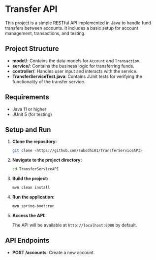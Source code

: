 # Transfer API

This project is a simple RESTful API implemented in Java to handle fund transfers between accounts. It includes a basic setup for account management, transactions, and testing. 

## Project Structure

- **model/**: Contains the data models for `Account` and `Transaction`.
- **service/**: Contains the business logic for transferring funds.
- **controller/**: Handles user input and interacts with the service.
- **TransferServiceTest.java**: Contains JUnit tests for verifying the functionality of the transfer service.

## Requirements

- Java 11 or higher
- JUnit 5 (for testing)

## Setup and Run

1. **Clone the repository:**

   ```bash
   git clone <https://github.com/subodhi01/TransferServiceAPI>
   ```

2. **Navigate to the project directory:**

   ```bash
   cd TransferServiceAPI
   ```

3. **Build the project:**

   ```bash
   mvn clean install
   ```

4. **Run the application:**

   ```bash
   mvn spring-boot:run
   ```

5. **Access the API:**

   The API will be available at `http://localhost:8080` by default.

## API Endpoints

- **POST /accounts**: Create a new account.
  

